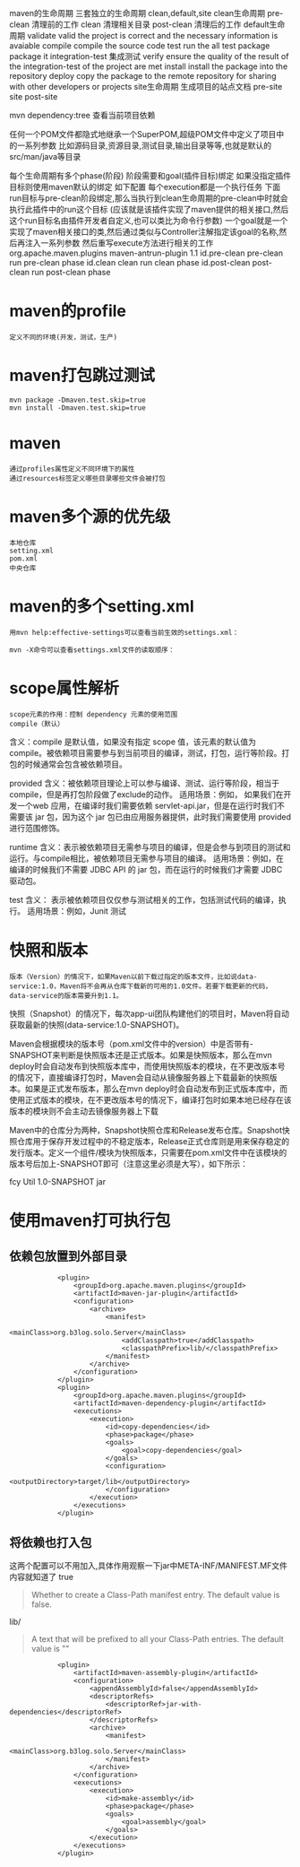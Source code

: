maven的生命周期
三套独立的生命周期
clean,default,site
clean生命周期
    pre-clean   清理前的工作
    clean       清理相关目录
    post-clean  清理后的工作
default生命周期
    validate    valid the project is correct and the necessary information is avaiable
    compile     compile the source code
    test        run the all test
    package     package it
    integration-test    集成测试
    verify      ensure the quality of the result of the integration-test of the project are met
    install     install the package into the repository
    deploy      copy the package to the remote repository for sharing with other developers or projects
site生命周期   生成项目的站点文档
    pre-site
    site
    post-site

mvn dependency:tree 查看当前项目依赖

任何一个POM文件都隐式地继承一个SuperPOM,超级POM文件中定义了项目中的一系列参数
比如源码目录,资源目录,测试目录,输出目录等等,也就是默认的src/man/java等目录

每个生命周期有多个phase(阶段)
阶段需要和goal(插件目标)绑定
如果没指定插件目标则使用maven默认的绑定
如下配置
每个execution都是一个执行任务
下面run目标与pre-clean阶段绑定,那么当执行到clean生命周期的pre-clean中时就会执行此插件中的run这个目标
(应该就是该插件实现了maven提供的相关接口,然后这个run目标名由插件开发者自定义,也可以类比为命令行参数)
一个goal就是一个实现了maven相关接口的类,然后通过类似与Controller注解指定该goal的名称,然后再注入一系列参数
然后重写execute方法进行相关的工作
<plugin>
   <groupId>org.apache.maven.plugins</groupId>
   <artifactId>maven-antrun-plugin</artifactId>
   <version>1.1</version>
   <executions>
      <execution>
         <id>id.pre-clean</id>
         <phase>pre-clean</phase>
         <goals>
            <goal>run</goal>
         </goals>
         <configuration>
            <tasks>
               <echo>pre-clean phase</echo>
            </tasks>
         </configuration>
      </execution>
      <execution>
         <id>id.clean</id>
         <phase>clean</phase>
         <goals>
          <goal>run</goal>
         </goals>
         <configuration>
            <tasks>
               <echo>clean phase</echo>
            </tasks>
         </configuration>
      </execution>
      <execution>
         <id>id.post-clean</id>
         <phase>post-clean</phase>
         <goals>
            <goal>run</goal>
         </goals>
         <configuration>
            <tasks>
               <echo>post-clean phase</echo>
            </tasks>
         </configuration>
      </execution>
   </executions>
   </plugin>

# maven的profile
	定义不同的环境(开发，测试，生产)

# maven打包跳过测试
    mvn package -Dmaven.test.skip=true 
    mvn install -Dmaven.test.skip=true
# maven
    通过profiles属性定义不同环境下的属性
    通过resources标签定义哪些目录哪些文件会被打包
# maven多个源的优先级
    本地仓库
    setting.xml
    pom.xml
    中央仓库
# maven的多个setting.xml
    用mvn help:effective-settings可以查看当前生效的settings.xml：
    
    mvn -X命令可以查看settings.xml文件的读取顺序：
# scope属性解析

	scope元素的作用：控制 dependency 元素的使用范围
	compile（默认）
含义：compile 是默认值，如果没有指定 scope 值，该元素的默认值为 compile。被依赖项目需要参与到当前项目的编译，测试，打包，运行等阶段。打包的时候通常会包含被依赖项目。

provided
含义：被依赖项目理论上可以参与编译、测试、运行等阶段，相当于compile，但是再打包阶段做了exclude的动作。
适用场景：例如， 如果我们在开发一个web 应用，在编译时我们需要依赖 servlet-api.jar，但是在运行时我们不需要该 jar 包，因为这个 jar 包已由应用服务器提供，此时我们需要使用 provided 进行范围修饰。

runtime
含义：表示被依赖项目无需参与项目的编译，但是会参与到项目的测试和运行。与compile相比，被依赖项目无需参与项目的编译。
适用场景：例如，在编译的时候我们不需要 JDBC API 的 jar 包，而在运行的时候我们才需要 JDBC 驱动包。

test
含义： 表示被依赖项目仅仅参与测试相关的工作，包括测试代码的编译，执行。
适用场景：例如，Junit 测试

# 快照和版本
    版本（Version）的情况下，如果Maven以前下载过指定的版本文件，比如说data-service:1.0，Maven将不会再从仓库下载新的可用的1.0文件。若要下载更新的代码，data-service的版本需要升到1.1。

快照（Snapshot）的情况下，每次app-ui团队构建他们的项目时，Maven将自动获取最新的快照(data-service:1.0-SNAPSHOT)。

Maven会根据模块的版本号（pom.xml文件中的version）中是否带有-SNAPSHOT来判断是快照版本还是正式版本。如果是快照版本，那么在mvn deploy时会自动发布到快照版本库中，而使用快照版本的模块，在不更改版本号的情况下，直接编译打包时，Maven会自动从镜像服务器上下载最新的快照版本。如果是正式发布版本，那么在mvn deploy时会自动发布到正式版本库中，而使用正式版本的模块，在不更改版本号的情况下，编译打包时如果本地已经存在该版本的模块则不会主动去镜像服务器上下载

Maven中的仓库分为两种，Snapshot快照仓库和Release发布仓库。Snapshot快照仓库用于保存开发过程中的不稳定版本，Release正式仓库则是用来保存稳定的发行版本。定义一个组件/模块为快照版本，只需要在pom.xml文件中在该模块的版本号后加上-SNAPSHOT即可（注意这里必须是大写），如下所示：

<groupId>fcy</groupId>
<artifactId>Util</artifactId>
<version>1.0-SNAPSHOT</version>
<packaging>jar</packaging>

# 使用maven打可执行包

## 依赖包放置到外部目录

```
            <plugin>
                <groupId>org.apache.maven.plugins</groupId>
                <artifactId>maven-jar-plugin</artifactId>
                <configuration>
                    <archive>
                        <manifest>
                            <mainClass>org.b3log.solo.Server</mainClass>
                            <addClasspath>true</addClasspath>
                            <classpathPrefix>lib/</classpathPrefix>
                        </manifest>
                    </archive>
                </configuration>
            </plugin>
            <plugin>
                <groupId>org.apache.maven.plugins</groupId>
                <artifactId>maven-dependency-plugin</artifactId>
                <executions>
                    <execution>
                        <id>copy-dependencies</id>
                        <phase>package</phase>
                        <goals>
                            <goal>copy-dependencies</goal>
                        </goals>
                        <configuration>
                            <outputDirectory>target/lib</outputDirectory>
                        </configuration>
                    </execution>
                </executions>
            </plugin>
```
## 将依赖也打入包

这两个配置可以不用加入,具体作用观察一下jar中META-INF/MANIFEST.MF文件内容就知道了
		<addClasspath>true</addClasspath>

>Whether to create a Class-Path manifest entry. The default value is false.

<classpathPrefix>lib/</classpathPrefix>
>A text that will be prefixed to all your Class-Path entries. The default value is ""

```
            <plugin>
                <artifactId>maven-assembly-plugin</artifactId>
                <configuration>
                    <appendAssemblyId>false</appendAssemblyId>
                    <descriptorRefs>
                        <descriptorRef>jar-with-dependencies</descriptorRef>
                    </descriptorRefs>
                    <archive>
                        <manifest>
                            <mainClass>org.b3log.solo.Server</mainClass>
                        </manifest>
                    </archive>
                </configuration>
                <executions>
                    <execution>
                        <id>make-assembly</id>
                        <phase>package</phase>
                        <goals>
                            <goal>assembly</goal>
                        </goals>
                    </execution>
                </executions>
            </plugin>
```






















